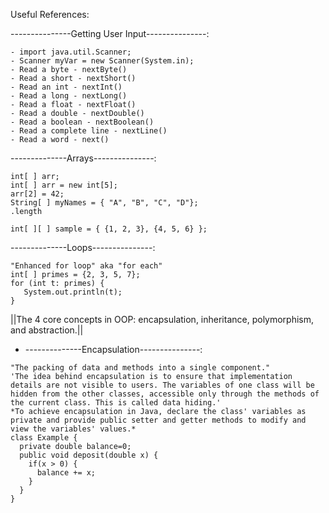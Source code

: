 Useful References:

---------------Getting User Input---------------:
```
- import java.util.Scanner;
- Scanner myVar = new Scanner(System.in);
- Read a byte - nextByte()
- Read a short - nextShort()
- Read an int - nextInt()
- Read a long - nextLong()
- Read a float - nextFloat()
- Read a double - nextDouble()
- Read a boolean - nextBoolean()
- Read a complete line - nextLine()
- Read a word - next()
```
--------------Arrays---------------:
```
int[ ] arr;
int[ ] arr = new int[5];
arr[2] = 42;
String[ ] myNames = { "A", "B", "C", "D"};
.length

int[ ][ ] sample = { {1, 2, 3}, {4, 5, 6} }; 
```
--------------Loops---------------:
```
"Enhanced for loop" aka "for each"
int[ ] primes = {2, 3, 5, 7};
for (int t: primes) {
   System.out.println(t); 
}
```
||The 4 core concepts in OOP: encapsulation, inheritance, polymorphism, and abstraction.||
- --------------Encapsulation---------------:
```
"The packing of data and methods into a single component."
'The idea behind encapsulation is to ensure that implementation details are not visible to users. The variables of one class will be hidden from the other classes, accessible only through the methods of the current class. This is called data hiding.'
*To achieve encapsulation in Java, declare the class' variables as private and provide public setter and getter methods to modify and view the variables' values.*
class Example {
  private double balance=0;
  public void deposit(double x) {
    if(x > 0) {
      balance += x;
    }
  }
}
```
